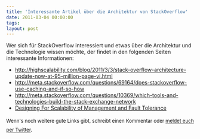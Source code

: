 ```yaml
---
title: 'Interessante Artikel über die Architektur von StackOverflow'
date: 2011-03-04 00:00:00 
tags: 
layout: post
---
```

Wer sich für StackOverflow interessiert und etwas über die Architektur und die Technologie wissen möchte, der findet in den folgenden Seiten interessante Informationen:
<ul>
	<li><a href="http://highscalability.com/blog/2011/3/3/stack-overflow-architecture-update-now-at-95-million-page-vi.html">http://highscalability.com/blog/2011/3/3/stack-overflow-architecture-update-now-at-95-million-page-vi.html</a></li>
	<li><a href="http://meta.stackoverflow.com/questions/69164/does-stackoverflow-use-caching-and-if-so-how">http://meta.stackoverflow.com/questions/69164/does-stackoverflow-use-caching-and-if-so-how</a></li>
	<li><a href="http://meta.stackoverflow.com/questions/10369/which-tools-and-technologies-build-the-stack-exchange-network">http://meta.stackoverflow.com/questions/10369/which-tools-and-technologies-build-the-stack-exchange-network</a></li>
	<li><a href="http://blog.serverfault.com/post/1097492931/">Designing For Scalability of Management and Fault Tolerance</a></li>
</ul>
<span style="font-size: small;"><span style="line-height: 24px;">Wenn's noch weitere gute Links gibt, schreibt einen Kommentar oder <a href="http://twitter.com/carstenringe">meldet euch per Twitter</a>.</span></span>
<ul></ul>
